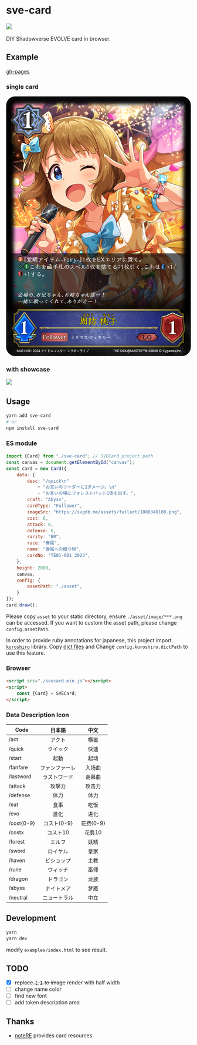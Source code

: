 # sve-card

<a href="https://www.npmjs.com/package/sve-card">
  <img src="https://img.shields.io/npm/v/sve-card"/>
</a>

DIY Shadowverse EVOLVE card in browser.

## Example

[gh-pages](https://haoxuan8.github.io/sve-card/)

### single card
![](./examples//momoko.png)

### with showcase
![](./examples/momoko_showcase.png)

## Usage

```bash
yarn add sve-card
# or
npm install sve-card
```

### ES module

```javascript
import {Card} from "./sve-card"; // SVECard project path
const canvas = document.getElementById("canvas");
const card = new Card({
    data: {
        desc: "/quick\n"
            + "お互いのリーダーに1ダメージ。\n"
            + "お互いの場にフォレストバット1体を出す。",
        craft: "Abyss",
        cardType: "Follower",
        imageSrc: "https://svgdb.me/assets/fullart/1086340100.png",
        cost: 6,
        attack: 6,
        defense: 6,
        rarity: "BR",
        race: "眷属",
        name: "眷属への贈り物",
        cardNo: "TE01-001 2023",
    },
    height: 2000,
    canvas,
    config: {
        assetPath: "./asset",
    }
});
card.draw();
```

Please copy `asset` to your static directory, ensure `./asset/image/***.png` can be accessed. If you want to custom the asset path, please change `config.assetPath`.

In order to provide ruby annotations for japanese, this project import [`kuroshiro`](https://github.com/hexenq/kuroshiro) library. Copy [dict files](https://github.com/takuyaa/kuromoji.js/tree/master/dict) and Change `config.kuroshiro.dictPath` to use this feature.

### Browser

```html
<script src="./svecard.min.js"></script>
<script>
    const {Card} = SVECard;
</script>
```

### Data Description Icon

| Code       | 日本語　|   中文    |
|------------|:-------:|:-------:|
| /act       | アクト |   横置    |
| /quick     | クイック |   快速    |
| /start     | 起動 |   起动    |
| /fanfare   | ファンファーレ |  入场曲   |
| /lastword  | ラストワード |   谢幕曲   |
| /attack    | 攻撃力 |  攻击力   |
| /defense   | 体力 |  体力    |
| /eat | 食事 |  吃饭    |
| /evo | 進化 |  进化    |
| /cost{0-9} | コスト{0-9} | 花费{0-9} |  
| /costx| コスト10 |  花费10   |
| /forest | エルフ | 妖精 |
| /sword | ロイヤル | 皇家 |
| /haven | ビショップ | 主教 |
| /rune | ウィッチ | 巫师 |
| /dragon | ドラゴン | 龙族 |
| /abyss | ナイトメア | 梦魇 |
| /neutral | ニュートラル | 中立 |

## Development

```bash
yarn
yarn dev
```

modify `examples/index.html` to see result.

## TODO

- [x] ~~replace`【`, `】`to image~~ render with half width
- [ ] change name color
- [ ] find new font
- [ ] add token description area

## Thanks

- [noteRE]() provides card resources.
